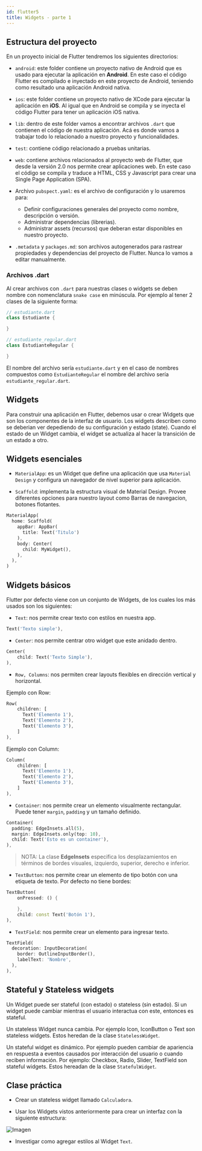 ```yaml
---
id: flutter5
title: Widgets - parte 1
---
```


## Estructura del proyecto

En un proyecto inicial de Flutter tendremos los siguientes directorios:

* `android`: este folder contiene un proyecto nativo de Android que es usado para ejecutar la aplicación en **Android**. En este caso el código Flutter es compilado e inyectado en este proyecto de Android, teniendo como resultado una aplicación Android nativa.

* `ios`: este folder contiene un proyecto nativo de XCode para ejecutar la aplicación en **iOS**. Al igual que en Android se compila y se inyecta el código Flutter para tener un aplicación iOS nativa.

* `lib`: dentro de este folder vamos a encontrar archivos `.dart` que contienen el código de nuestra aplicación. Acá es donde vamos a trabajar todo lo relacionado a nuestro proyecto y funcionalidades.

* `test`: contiene código relacionado a pruebas unitarias.

* `web`: contiene archivos relacionados al proyecto web de Flutter, que desde la versión 2.0 nos permite crear aplicaciones web. En este caso el código se compila y traduce a HTML, CSS y Javascript para crear una Single Page Application (SPA).

* Archivo `pubspect.yaml`: es el archivo de configuración y lo usaremos para:

  * Definir configuraciones generales del proyecto como nombre, descripción o versión.
  * Administrar dependencias (librerias).
  * Administrar assets (recursos) que deberan estar disponibles en nuestro proyecto.

* `.metadata` y `packages.md`: son archivos autogenerados para rastrear propiedades y dependencias del proyecto de Flutter. Nunca lo vamos a editar manualmente.

### Archivos .dart

Al crear archivos con `.dart` para nuestras clases o widgets se deben nombre con nomenclatura `snake case` en minúscula. Por ejemplo al tener 2 clases de la siguiente forma:

```dart
// estudiante.dart
class Estudiante {

}

// estudiante_regular.dart
class EstudianteRegular {

}
```

El nombre del archivo sería `estudiante.dart` y en el caso de nombres compuestos como `EstudianteRegular` el nombre del archivo sería `estudiante_regular.dart`.

## Widgets

Para construir una aplicación en Flutter, debemos usar o crear Widgets que son los componentes de la interfaz de usuario. Los widgets describen como se deberian ver depediendo de su configuración y estado (state). Cuando el estado de un Widget cambia, el widget se actualiza al hacer la transición de un estado a otro.

## Widgets esenciales

* `MaterialApp`: es un Widget que define una aplicación que usa `Material Design` y configura un navegador de nivel superior para aplicación.

* `Scaffold`: implementa la estructura visual de Material Design. Provee diferentes opciones para nuestro layout como Barras de navegacion, botones flotantes.

```dart
MaterialApp(
  home: Scaffold(
    appBar: AppBar(
      title: Text('Titulo')
    ),
    body: Center(
      child: MyWidget(),
    ),
  ),
)
```

## Widgets básicos

Flutter por defecto viene con un conjunto de Widgets, de los cuales los más usados son los siguientes:

* `Text`: nos permite crear texto con estilos en nuestra app.

```dart
Text('Texto simple'),
```

* `Center`: nos permite centrar otro widget que este anidado dentro.

```dart
Center(
    child: Text('Texto Simple'),
),
```

* `Row, Columns`: nos permiten crear layouts flexibles en dirección vertical y horizontal.

Ejemplo con Row:
```dart
Row(
    children: [
      Text('Elemento 1'),
      Text('Elemento 2'),
      Text('Elemento 3'),
    ]
),
```

Ejemplo con Column:
```dart
Column(
    children: [
      Text('Elemento 1'),
      Text('Elemento 2'),
      Text('Elemento 3'),
    ]
),
```

* `Container`: nos permite crear un elemento visualmente rectangular. Puede tener `margin`, `padding` y un tamaño definido.

```dart
Container(
  padding: EdgeInsets.all(5),
  margin: EdgeInsets.only(top: 10),
  child: Text('Esto es un container'),
),
```

> NOTA: La clase **EdgeInsets** especifica los desplazamientos en términos de bordes visuales, izquierdo, superior, derecho e inferior.

* `TextButton`: nos permite crear un elemento de tipo botón con una etiqueta de texto. Por defecto no tiene bordes:

```dart
TextButton(
    onPressed: () {

    },
    child: const Text('Botón 1'),
),
```

* `TextField`: nos permite crear un elemento para ingresar texto.

```dart
TextField(
  decoration: InputDecoration(
    border: OutlineInputBorder(),
    labelText: 'Nombre',
  ),
),
```

## Stateful y Stateless widgets

Un Widget puede ser stateful (con estado) o stateless (sin estado). Si un widget puede cambiar mientras el usuario interactua con este, entonces es stateful.

Un stateless Widget nunca cambia. Por ejemplo Icon, IconButton o Text son stateless widgets. Estos heredan de la clase `StatelessWidget`.

Un stateful widget es dinámico. Por ejemplo pueden cambiar de apariencia en respuesta a eventos causados por interacción del usuario o cuando reciben información. Por ejemplo: Checkbox, Radio, Slider, TextField son stateful widgets. Estos hereadan de la clase `StatefulWidget`.

## Clase práctica

* Crear un stateless widget llamado `Calculadora`.

* Usar los Widgets vistos anteriormente para crear un interfaz con la siguiente estructura:

![Imagen](/img/flutter/calc.jpeg)

* Investigar como agregar estilos al Widget `Text`.

